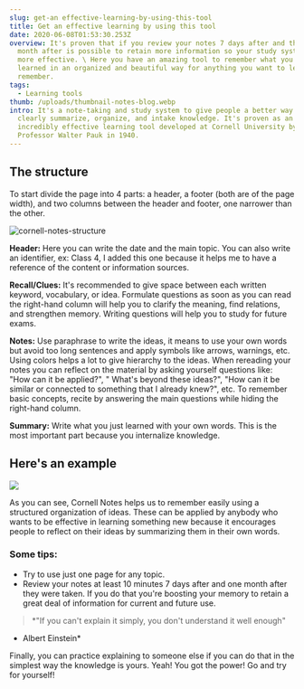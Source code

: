 ```yaml
---
slug: get-an effective-learning-by-using-this-tool
title: Get an effective learning by using this tool
date: 2020-06-08T01:53:30.253Z
overview: It's proven that if you review your notes 7 days after and then a
  month after is possible to retain more information so your study system is
  more effective. \ Here you have an amazing tool to remember what you've
  learned in an organized and beautiful way for anything you want to learn and
  remember.
tags:
  - Learning tools
thumb: /uploads/thumbnail-notes-blog.webp
intro: It's a note-taking and study system to give people a better way to
  clearly summarize, organize, and intake knowledge. It's proven as an
  incredibly effective learning tool developed at Cornell University by
  Professor Walter Pauk in 1940.
---
```

## The structure

To start divide the page into 4 parts: a header, a footer (both are of the page width), and two columns between the header and footer, one narrower than the other.

![cornell-notes-structure](/uploads/cornell-notes-structure.webp "cornell-notes-structure")

**Header:** Here you can write the date and the main topic. You can also write an identifier, ex: Class 4, I added this one because it helps me to have a reference of the content or information sources.

**Recall/Clues:** It's recommended to give space between each written keyword, vocabulary, or idea. Formulate questions as soon as you can read the right-hand column will help you to clarify the meaning, find relations, and strengthen memory. Writing questions will help you to study for future exams.

**Notes:** Use paraphrase to write the ideas, it means to use your own words but avoid too long sentences and apply symbols like arrows, warnings, etc. Using colors helps a lot to give hierarchy to the ideas. When rereading your notes you can reflect on the material by asking yourself questions like: "How can it be applied?", " What's beyond these ideas?", "How can it be similar or connected to something that I already knew?", etc. To remember basic concepts, recite by answering the main questions while hiding the right-hand column.

**Summary:** Write what you just learned with your own words. This is the most important part because you internalize knowledge.

## Here's an example

![](/uploads/cornell_notes-example.webp)

As you can see, Cornell Notes helps us to remember easily using a structured organization of ideas. These can be applied by anybody who wants to be effective in learning something new because it encourages people to reflect on their ideas by summarizing them in their own words.

### Some tips:

* Try to use just one page for any topic.
* Review your notes at least 10 minutes 7 days after and one month after they were taken. If you do that you're boosting your memory to retain a great deal of information for current and future use.

> \*"If you can't explain it simply, you don't understand it well enough"

* Albert Einstein*

Finally, you can practice explaining to someone else if you can do that in the simplest way the knowledge is yours. Yeah! You got the power! Go and try for yourself!